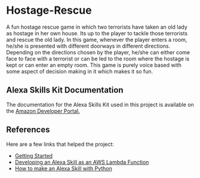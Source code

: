# Hostage-Rescue
A fun hostage rescue game in which two terrorists have taken an old lady as hostage in her own house. Its up to the player to tackle those terrorists and rescue the old lady.
In this game, whenever the player enters a room, he/she is presented with different doorways in different directions. Depending on the directions chosen by the player, he/she can either come face to face with a terrorist or can be led to the room where the hostage is kept or can enter an empty room.
This game is purely voice based with some aspect of decision making in it which makes it so fun.

## Alexa Skills Kit Documentation
The documentation for the Alexa Skills Kit used in this project is available on the [Amazon Developer Portal.](https://developer.amazon.com/alexa-skills-kit)

## References
Here are a few links that helped the project:
* [Getting Started](https://developer.amazon.com/docs/ask-overviews/build-skills-with-the-alexa-skills-kit.html)
* [Developing an Alexa Skill as an AWS Lambda Function](https://developer.amazon.com/docs/custom-skills/host-a-custom-skill-as-an-aws-lambda-function.html)
* [How to make an Alexa Skill with Python](https://medium.com/@mr_rigden/how-to-make-an-alexa-skill-with-python-cb8a6a6c4d85)
